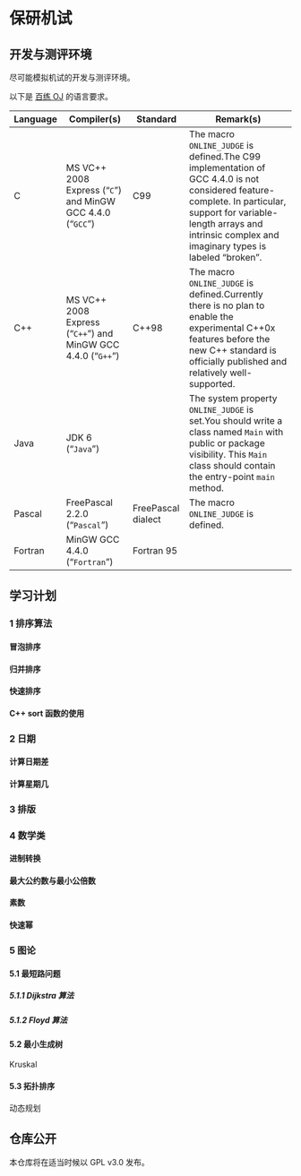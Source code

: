 # 保研机试

## 开发与测评环境
尽可能模拟机试的开发与测评环境。

以下是 [百练 OJ](http://openjudge.cn/help.html) 的语言要求。

| Language | Compiler(s)                                                  | Standard           | Remark(s)                                                    |
| -------- | ------------------------------------------------------------ | ------------------ | ------------------------------------------------------------ |
| C        | MS VC++ 2008 Express (“`C`”) and MinGW GCC 4.4.0 (“`GCC`”)   | C99                | The macro `ONLINE_JUDGE` is defined.The C99 implementation of GCC 4.4.0 is not considered feature-complete. In particular, support for variable-length arrays and intrinsic complex and imaginary types is labeled “broken”. |
| C++      | MS VC++ 2008 Express (“`C++`”) and MinGW GCC 4.4.0 (“`G++`”) | C++98              | The macro `ONLINE_JUDGE` is defined.Currently there is no plan to enable the experimental C++0x features before the new C++ standard is officially published and relatively well-supported. |
| Java     | JDK 6 (“`Java`”)                                             |                    | The system property `ONLINE_JUDGE` is set.You should write a class named `Main` with public or package visibility. This `Main` class should contain the entry-point `main` method. |
| Pascal   | FreePascal 2.2.0 (“`Pascal`”)                                | FreePascal dialect | The macro `ONLINE_JUDGE` is defined.                         |
| Fortran  | MinGW GCC 4.4.0 (“`Fortran`”)                                | Fortran 95         |                                                              |

## 学习计划

### 1 排序算法

#### 冒泡排序

#### 归并排序

#### 快速排序

#### C++ sort 函数的使用

### 2 日期

#### 计算日期差

#### 计算星期几

### 3 排版

### 4 数学类

#### 进制转换

#### 最大公约数与最小公倍数

#### 素数

#### 快速幂

### 5 图论

#### 5.1 最短路问题

##### 5.1.1 Dijkstra 算法

##### 5.1.2 Floyd 算法

#### 5.2 最小生成树

Kruskal



#### 5.3 拓扑排序

动态规划

## 仓库公开

本仓库将在适当时候以 GPL v3.0 发布。